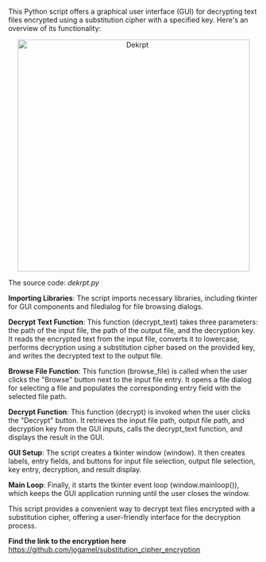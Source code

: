 This Python script offers a graphical user interface (GUI) for decrypting text files encrypted using a substitution cipher with a specified key. Here's an overview of its functionality:

<p align="center">
    <img width="467" alt="Dekrpt" src="https://github.com/jogamel/substitution_cipher_decryption/assets/123499578/a6345e16-4710-41d0-a282-8a93a8041901">
<p/>

The source code: *dekrpt.py*

**Importing Libraries**: The script imports necessary libraries, including tkinter for GUI components and filedialog for file browsing dialogs.

**Decrypt Text Function**: This function (decrypt_text) takes three parameters: the path of the input file, the path of the output file, and the decryption key. It reads the encrypted text from the input file, converts it to lowercase, performs decryption using a substitution cipher based on the provided key, and writes the decrypted text to the output file.

**Browse File Function**: This function (browse_file) is called when the user clicks the "Browse" button next to the input file entry. It opens a file dialog for selecting a file and populates the corresponding entry field with the selected file path.

**Decrypt Function**: This function (decrypt) is invoked when the user clicks the "Decrypt" button. It retrieves the input file path, output file path, and decryption key from the GUI inputs, calls the decrypt_text function, and displays the result in the GUI.

**GUI Setup**: The script creates a tkinter window (window). It then creates labels, entry fields, and buttons for input file selection, output file selection, key entry, decryption, and result display.

**Main Loop**: Finally, it starts the tkinter event loop (window.mainloop()), which keeps the GUI application running until the user closes the window.

This script provides a convenient way to decrypt text files encrypted with a substitution cipher, offering a user-friendly interface for the decryption process.

**Find the link to the encryption here**
https://github.com/jogamel/substitution_cipher_encryption

